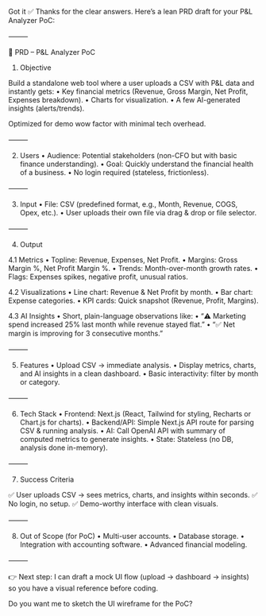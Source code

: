 Got it ✅ Thanks for the clear answers. Here’s a lean PRD draft for your P&L Analyzer PoC:

⸻

📄 PRD – P&L Analyzer PoC

1. Objective

Build a standalone web tool where a user uploads a CSV with P&L data and instantly gets:
	•	Key financial metrics (Revenue, Gross Margin, Net Profit, Expenses breakdown).
	•	Charts for visualization.
	•	A few AI-generated insights (alerts/trends).

Optimized for demo wow factor with minimal tech overhead.

⸻

2. Users
	•	Audience: Potential stakeholders (non-CFO but with basic finance understanding).
	•	Goal: Quickly understand the financial health of a business.
	•	No login required (stateless, frictionless).

⸻

3. Input
	•	File: CSV (predefined format, e.g., Month, Revenue, COGS, Opex, etc.).
	•	User uploads their own file via drag & drop or file selector.

⸻

4. Output

4.1 Metrics
	•	Topline: Revenue, Expenses, Net Profit.
	•	Margins: Gross Margin %, Net Profit Margin %.
	•	Trends: Month-over-month growth rates.
	•	Flags: Expenses spikes, negative profit, unusual ratios.

4.2 Visualizations
	•	Line chart: Revenue & Net Profit by month.
	•	Bar chart: Expense categories.
	•	KPI cards: Quick snapshot (Revenue, Profit, Margins).

4.3 AI Insights
	•	Short, plain-language observations like:
	•	“⚠️ Marketing spend increased 25% last month while revenue stayed flat.”
	•	“✅ Net margin is improving for 3 consecutive months.”

⸻

5. Features
	•	Upload CSV → immediate analysis.
	•	Display metrics, charts, and AI insights in a clean dashboard.
	•	Basic interactivity: filter by month or category.

⸻

6. Tech Stack
	•	Frontend: Next.js (React, Tailwind for styling, Recharts or Chart.js for charts).
	•	Backend/API: Simple Next.js API route for parsing CSV & running analysis.
	•	AI: Call OpenAI API with summary of computed metrics to generate insights.
	•	State: Stateless (no DB, analysis done in-memory).

⸻

7. Success Criteria

✅ User uploads CSV → sees metrics, charts, and insights within seconds.
✅ No login, no setup.
✅ Demo-worthy interface with clean visuals.

⸻

8. Out of Scope (for PoC)
	•	Multi-user accounts.
	•	Database storage.
	•	Integration with accounting software.
	•	Advanced financial modeling.

⸻

👉 Next step: I can draft a mock UI flow (upload → dashboard → insights) so you have a visual reference before coding.

Do you want me to sketch the UI wireframe for the PoC?